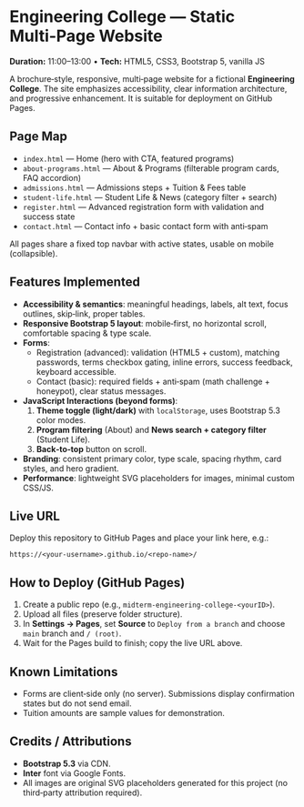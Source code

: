 # Engineering College — Static Multi‑Page Website

**Duration:** 11:00–13:00 • **Tech:** HTML5, CSS3, Bootstrap 5, vanilla JS

A brochure‑style, responsive, multi‑page website for a fictional **Engineering College**. The site emphasizes accessibility, clear information architecture, and progressive enhancement. It is suitable for deployment on GitHub Pages.

## Page Map
- `index.html` — Home (hero with CTA, featured programs)
- `about-programs.html` — About & Programs (filterable program cards, FAQ accordion)
- `admissions.html` — Admissions steps + Tuition & Fees table
- `student-life.html` — Student Life & News (category filter + search)
- `register.html` — Advanced registration form with validation and success state
- `contact.html` — Contact info + basic contact form with anti‑spam

All pages share a fixed top navbar with active states, usable on mobile (collapsible).

## Features Implemented
- **Accessibility & semantics**: meaningful headings, labels, alt text, focus outlines, skip‑link, proper tables.
- **Responsive Bootstrap 5 layout**: mobile‑first, no horizontal scroll, comfortable spacing & type scale.
- **Forms**:
  - Registration (advanced): validation (HTML5 + custom), matching passwords, terms checkbox gating, inline errors, success feedback, keyboard accessible.
  - Contact (basic): required fields + anti‑spam (math challenge + honeypot), clear status messages.
- **JavaScript Interactions (beyond forms)**:
  1. **Theme toggle (light/dark)** with `localStorage`, uses Bootstrap 5.3 color modes.
  2. **Program filtering** (About) and **News search + category filter** (Student Life).
  3. **Back‑to‑top** button on scroll.
- **Branding**: consistent primary color, type scale, spacing rhythm, card styles, and hero gradient.
- **Performance**: lightweight SVG placeholders for images, minimal custom CSS/JS.

## Live URL
Deploy this repository to GitHub Pages and place your link here, e.g.:
```
https://<your-username>.github.io/<repo-name>/
```

## How to Deploy (GitHub Pages)
1. Create a public repo (e.g., `midterm-engineering-college-<yourID>`).
2. Upload all files (preserve folder structure).
3. In **Settings → Pages**, set **Source** to `Deploy from a branch` and choose `main` branch and `/ (root)`.
4. Wait for the Pages build to finish; copy the live URL above.

## Known Limitations
- Forms are client‑side only (no server). Submissions display confirmation states but do not send email.
- Tuition amounts are sample values for demonstration.

## Credits / Attributions
- **Bootstrap 5.3** via CDN.
- **Inter** font via Google Fonts.
- All images are original SVG placeholders generated for this project (no third‑party attribution required).